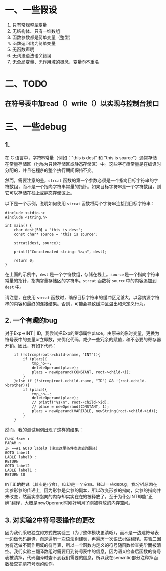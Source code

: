 # 一、一些假设

1. 只有常规整型变量
2. 无结构体、只有一维数组
3. 函数参数都是简单变量（整型）
4. 函数返回均为简单变量
5. 无函数声明
6. 无词法语法语义错误
7. 无全局变量、无作用域的概念、变量均不重名

# 二、TODO

## 在符号表中加read（）write（）以实现与控制台接口

# 三、一些debug

## 1.  
在 C 语言中，字符串常量（例如："this is dest" 和 "this is source"）通常存储在常量存储区（也称为只读存储区或静态存储区）中。这些字符串常量是在编译时分配的，并且在程序的整个执行期间保持不变。

然而，需要注意的是，`strcat` 函数的第一个参数必须是一个指向目标字符串的字符数组，而不是一个指向字符串常量的指针。如果目标字符串是一个字符数组，则它可以存储在栈上或静态存储区上。

以下是一个示例，说明如何使用 `strcat` 函数将两个字符串连接到目标字符串：

```
#include <stdio.h>
#include <string.h>

int main() {
    char dest[50] = "this is dest";
    const char* source = "this is source";

    strcat(dest, source);

    printf("Concatenated string: %s\n", dest);

    return 0;
}
```

在上面的示例中，`dest` 是一个字符数组，存储在栈上。`source` 是一个指向字符串常量的指针，指向常量存储区的字符串。`strcat` 函数将 `source` 中的内容追加到 `dest` 中。

请注意，在使用 `strcat` 函数时，确保目标字符串的缓冲区足够大，以容纳源字符串的内容和最终的连接结果。否则，可能会导致缓冲区溢出和未定义行为。

## 2. 一个有趣的bug
对于Exp->INT | ID，我尝试把Exp的继承属性place，由原来的临时变量，更换为符号表中的变量or立即数，来优化代码，减少一些冗余的赋值，和不必要的寄存器开销。因此，有如下代码：
```
    if (!strcmp(root->child->name, "INT")){
        if (place){
            tmp_no--;
            deleteOperand(place);
            place = newOperand(CONSTANT, root->child->i);
        }
    }else if (!strcmp(root->child->name, "ID") && !(root->child->brother)){
        if (place){
            tmp_no--;
            deleteOperand(place);
            // printf("%s\n", root->child->id);
            // place = newOperand(CONSTANT, 1);
            place = newOperand(VARIABLE, newString(root->child->id));
        }
    }
```
然而，我的测试用例出现了这样的结果：
```
FUNC fact :
PARAM n
IF ==#1 GOTO label0 (注意这里条件表达式的翻译)
GOTO label1
LABLE label0 :
RETURN 
GOTO label2
LABLE label1 :
RETURN t0
```
INT正确翻译（其实是巧合），ID却是一个空串。经过一些debug，我分析原因在实参形参的传递上，因为形参是实参的副本，所以改变形参的指向，实参的指向并未改变，然而实参指向的内存却实实在在的被释放了。至于为什么INT却能“正确”翻译，大概是newOperand时刚好利用了刚被释放的内存空间。
## 3. 对实验2中符号表操作的更改
因为我们采取独立的方式做实验三（为了整体模块更清晰），而不是一边建符号表一边做代码翻译，而是遍历一次语法树建表，再遍历一次语法树做翻译。实验二因为有选做不同作用域的符号表，所以一个函数内定义的符号随函数检查完毕而被清空。我们实验三翻译数组时需要用到符号表中的信息，因为语义检查后函数的符号表被清掉，代码翻译时查不到我们需要的信息，所以我在semantic部分注释掉函数检查完清符号表的动作。